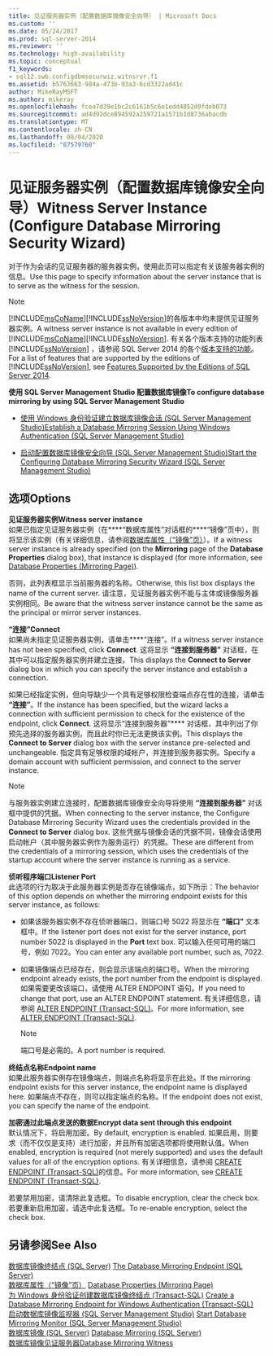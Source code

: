 ```yaml
---
title: 见证服务器实例（配置数据库镜像安全向导） | Microsoft Docs
ms.custom: ''
ms.date: 05/24/2017
ms.prod: sql-server-2014
ms.reviewer: ''
ms.technology: high-availability
ms.topic: conceptual
f1_keywords:
- sql12.swb.configdbmsecurwiz.witnsrvr.f1
ms.assetid: b5763663-984a-473b-93a3-6cd3322ad41c
author: MikeRayMSFT
ms.author: mikeray
ms.openlocfilehash: fcea7d39e1bc2c6161b5c6e1edd4852d9fdeb073
ms.sourcegitcommit: ad4d92dce894592a259721a1571b1d8736abacdb
ms.translationtype: MT
ms.contentlocale: zh-CN
ms.lasthandoff: 08/04/2020
ms.locfileid: "87579760"
---
```

# <a name="witness-server-instance-configure-database-mirroring-security-wizard"></a><span data-ttu-id="bebc4-102">见证服务器实例（配置数据库镜像安全向导）</span><span class="sxs-lookup"><span data-stu-id="bebc4-102">Witness Server Instance (Configure Database Mirroring Security Wizard)</span></span>
  <span data-ttu-id="bebc4-103">对于作为会话的见证服务器的服务器实例，使用此页可以指定有关该服务器实例的信息。</span><span class="sxs-lookup"><span data-stu-id="bebc4-103">Use this page to specify information about the server instance that is to serve as the witness for the session.</span></span>  
  
> [!NOTE]  
>  <span data-ttu-id="bebc4-104">[!INCLUDE[msCoName](../../includes/msconame-md.md)][!INCLUDE[ssNoVersion](../../includes/ssnoversion-md.md)]的各版本中均未提供见证服务器实例。</span><span class="sxs-lookup"><span data-stu-id="bebc4-104">A witness server instance is not available in every edition of [!INCLUDE[msCoName](../../includes/msconame-md.md)][!INCLUDE[ssNoVersion](../../includes/ssnoversion-md.md)].</span></span> <span data-ttu-id="bebc4-105">有关各个版本支持的功能列表 [!INCLUDE[ssNoVersion](../../includes/ssnoversion-md.md)] ，请参阅 SQL Server 2014 的各个[版本支持的功能](../../getting-started/features-supported-by-the-editions-of-sql-server-2014.md)。</span><span class="sxs-lookup"><span data-stu-id="bebc4-105">For a list of features that are supported by the editions of [!INCLUDE[ssNoVersion](../../includes/ssnoversion-md.md)], see [Features Supported by the Editions of SQL Server 2014](../../getting-started/features-supported-by-the-editions-of-sql-server-2014.md).</span></span>  
  
 <span data-ttu-id="bebc4-106">**使用 SQL Server Management Studio 配置数据库镜像**</span><span class="sxs-lookup"><span data-stu-id="bebc4-106">**To configure database mirroring by using SQL Server Management Studio**</span></span>  
  
-   [<span data-ttu-id="bebc4-107">使用 Windows 身份验证建立数据库镜像会话 (SQL Server Management Studio)</span><span class="sxs-lookup"><span data-stu-id="bebc4-107">Establish a Database Mirroring Session Using Windows Authentication &#40;SQL Server Management Studio&#41;</span></span>](establish-database-mirroring-session-windows-authentication.md)  
  
-   [<span data-ttu-id="bebc4-108">启动配置数据库镜像安全向导 (SQL Server Management Studio)</span><span class="sxs-lookup"><span data-stu-id="bebc4-108">Start the Configuring Database Mirroring Security Wizard &#40;SQL Server Management Studio&#41;</span></span>](start-the-configuring-database-mirroring-security-wizard.md)  
  
## <a name="options"></a><span data-ttu-id="bebc4-109">选项</span><span class="sxs-lookup"><span data-stu-id="bebc4-109">Options</span></span>  
 <span data-ttu-id="bebc4-110">**见证服务器实例**</span><span class="sxs-lookup"><span data-stu-id="bebc4-110">**Witness server instance**</span></span>  
 <span data-ttu-id="bebc4-111">如果已指定见证服务器实例（在\*\*\*\*“数据库属性”对话框的\*\*\*\*“镜像”页中），则将显示该实例（有关详细信息，请参阅[数据库属性（“镜像”页）](../../relational-databases/databases/database-properties-mirroring-page.md)）。</span><span class="sxs-lookup"><span data-stu-id="bebc4-111">If a witness server instance is already specified (on the **Mirroring** page of the **Database Properties** dialog box), that instance is displayed (for more information, see [Database Properties &#40;Mirroring Page&#41;](../../relational-databases/databases/database-properties-mirroring-page.md)).</span></span>  
  
 <span data-ttu-id="bebc4-112">否则，此列表框显示当前服务器的名称。</span><span class="sxs-lookup"><span data-stu-id="bebc4-112">Otherwise, this list box displays the name of the current server.</span></span> <span data-ttu-id="bebc4-113">请注意，见证服务器实例不能与主体或镜像服务器实例相同。</span><span class="sxs-lookup"><span data-stu-id="bebc4-113">Be aware that the witness server instance cannot be the same as the principal or mirror server instances.</span></span>  
  
 <span data-ttu-id="bebc4-114">**“连接”**</span><span class="sxs-lookup"><span data-stu-id="bebc4-114">**Connect**</span></span>  
 <span data-ttu-id="bebc4-115">如果尚未指定见证服务器实例，请单击\*\*\*\*“连接”。</span><span class="sxs-lookup"><span data-stu-id="bebc4-115">If a witness server instance has not been specified, click **Connect**.</span></span> <span data-ttu-id="bebc4-116">这将显示 **“连接到服务器”** 对话框，在其中可以指定服务器实例并建立连接。</span><span class="sxs-lookup"><span data-stu-id="bebc4-116">This displays the **Connect to Server** dialog box in which you can specify the server instance and establish a connection.</span></span>  
  
 <span data-ttu-id="bebc4-117">如果已经指定实例，但向导缺少一个具有足够权限检查端点存在性的连接，请单击 **“连接”**。</span><span class="sxs-lookup"><span data-stu-id="bebc4-117">If the instance has been specified, but the wizard lacks a connection with sufficient permission to check for the existence of the endpoint, click **Connect**.</span></span> <span data-ttu-id="bebc4-118">这将显示“连接到服务器”\*\*\*\* 对话框，其中列出了你预先选择的服务器实例，而且此时你已无法更换该实例。</span><span class="sxs-lookup"><span data-stu-id="bebc4-118">This displays the **Connect to Server** dialog box with the server instance pre-selected and unchangeable.</span></span> <span data-ttu-id="bebc4-119">指定具有足够权限的域帐户，并连接到服务器实例。</span><span class="sxs-lookup"><span data-stu-id="bebc4-119">Specify a domain account with sufficient permission, and connect to the server instance.</span></span>  
  
> [!NOTE]  
>  <span data-ttu-id="bebc4-120">与服务器实例建立连接时，配置数据库镜像安全向导将使用 **“连接到服务器”** 对话框中提供的凭据。</span><span class="sxs-lookup"><span data-stu-id="bebc4-120">When connecting to the server instance, the Configure Database Mirroring Security Wizard uses the credentials provided in the **Connect to Server** dialog box.</span></span> <span data-ttu-id="bebc4-121">这些凭据与镜像会话的凭据不同，镜像会话使用启动帐户（其中服务器实例作为服务运行）的凭据。</span><span class="sxs-lookup"><span data-stu-id="bebc4-121">These are different from the credentials of a mirroring session, which uses the credentials of the startup account where the server instance is running as a service.</span></span>  
  
 <span data-ttu-id="bebc4-122">**侦听程序端口**</span><span class="sxs-lookup"><span data-stu-id="bebc4-122">**Listener Port**</span></span>  
 <span data-ttu-id="bebc4-123">此选项的行为取决于此服务器实例是否存在镜像端点，如下所示：</span><span class="sxs-lookup"><span data-stu-id="bebc4-123">The behavior of this option depends on whether the mirroring endpoint exists for this server instance, as follows:</span></span>  
  
-   <span data-ttu-id="bebc4-124">如果该服务器实例不存在侦听器端口，则端口号 5022 将显示在 **“端口”** 文本框中。</span><span class="sxs-lookup"><span data-stu-id="bebc4-124">If the listener port does not exist for the server instance, port number 5022 is displayed in the **Port** text box.</span></span> <span data-ttu-id="bebc4-125">可以输入任何可用的端口号，例如 7022。</span><span class="sxs-lookup"><span data-stu-id="bebc4-125">You can enter any available port number, such as, 7022.</span></span>  
  
-   <span data-ttu-id="bebc4-126">如果镜像端点已经存在，则会显示该端点的端口号。</span><span class="sxs-lookup"><span data-stu-id="bebc4-126">When the mirroring endpoint already exists, the port number from the endpoint is displayed.</span></span> <span data-ttu-id="bebc4-127">如果需要更改该端口，请使用 ALTER ENDPOINT 语句。</span><span class="sxs-lookup"><span data-stu-id="bebc4-127">If you need to change that port, use an ALTER ENDPOINT statement.</span></span> <span data-ttu-id="bebc4-128">有关详细信息，请参阅 [ALTER ENDPOINT (Transact-SQL)](/sql/t-sql/statements/alter-endpoint-transact-sql)。</span><span class="sxs-lookup"><span data-stu-id="bebc4-128">For more information, see [ALTER ENDPOINT &#40;Transact-SQL&#41;](/sql/t-sql/statements/alter-endpoint-transact-sql).</span></span>  
  
    > [!NOTE]  
    >  <span data-ttu-id="bebc4-129">端口号是必需的。</span><span class="sxs-lookup"><span data-stu-id="bebc4-129">A port number is required.</span></span>  
  
 <span data-ttu-id="bebc4-130">**终结点名称**</span><span class="sxs-lookup"><span data-stu-id="bebc4-130">**Endpoint name**</span></span>  
 <span data-ttu-id="bebc4-131">如果此服务器实例存在镜像端点，则端点名称将显示在此处。</span><span class="sxs-lookup"><span data-stu-id="bebc4-131">If the mirroring endpoint exists for this server instance, the endpoint name is displayed here.</span></span> <span data-ttu-id="bebc4-132">如果端点不存在，则可以指定端点的名称。</span><span class="sxs-lookup"><span data-stu-id="bebc4-132">If the endpoint does not exist, you can specify the name of the endpoint.</span></span>  
  
 <span data-ttu-id="bebc4-133">**加密通过此端点发送的数据**</span><span class="sxs-lookup"><span data-stu-id="bebc4-133">**Encrypt data sent through this endpoint**</span></span>  
 <span data-ttu-id="bebc4-134">默认情况下，将启用加密。</span><span class="sxs-lookup"><span data-stu-id="bebc4-134">By default, encryption is enabled.</span></span> <span data-ttu-id="bebc4-135">如果启用，则要求（而不仅仅是支持）进行加密，并且所有加密选项都将使用默认值。</span><span class="sxs-lookup"><span data-stu-id="bebc4-135">When enabled, encryption is required (not merely supported) and uses the default values for all of the encryption options.</span></span> <span data-ttu-id="bebc4-136">有关详细信息，请参阅 [CREATE ENDPOINT (Transact-SQL)](/sql/t-sql/statements/create-endpoint-transact-sql)的信息。</span><span class="sxs-lookup"><span data-stu-id="bebc4-136">For more information, see [CREATE ENDPOINT &#40;Transact-SQL&#41;](/sql/t-sql/statements/create-endpoint-transact-sql).</span></span>  
  
 <span data-ttu-id="bebc4-137">若要禁用加密，请清除此复选框。</span><span class="sxs-lookup"><span data-stu-id="bebc4-137">To disable encryption, clear the check box.</span></span> <span data-ttu-id="bebc4-138">若要重新启用加密，请选中此复选框。</span><span class="sxs-lookup"><span data-stu-id="bebc4-138">To re-enable encryption, select the check box.</span></span>  
  
## <a name="see-also"></a><span data-ttu-id="bebc4-139">另请参阅</span><span class="sxs-lookup"><span data-stu-id="bebc4-139">See Also</span></span>  
 <span data-ttu-id="bebc4-140">[数据库镜像终结点 (SQL Server)](the-database-mirroring-endpoint-sql-server.md) </span><span class="sxs-lookup"><span data-stu-id="bebc4-140">[The Database Mirroring Endpoint &#40;SQL Server&#41;](the-database-mirroring-endpoint-sql-server.md) </span></span>  
 <span data-ttu-id="bebc4-141">[数据库属性（“镜像”页）](../../relational-databases/databases/database-properties-mirroring-page.md) </span><span class="sxs-lookup"><span data-stu-id="bebc4-141">[Database Properties &#40;Mirroring Page&#41;](../../relational-databases/databases/database-properties-mirroring-page.md) </span></span>  
 <span data-ttu-id="bebc4-142">[为 Windows 身份验证创建数据库镜像终结点 (Transact-SQL)](create-a-database-mirroring-endpoint-for-windows-authentication-transact-sql.md) </span><span class="sxs-lookup"><span data-stu-id="bebc4-142">[Create a Database Mirroring Endpoint for Windows Authentication &#40;Transact-SQL&#41;](create-a-database-mirroring-endpoint-for-windows-authentication-transact-sql.md) </span></span>  
 <span data-ttu-id="bebc4-143">[启动数据库镜像监视器 (SQL Server Management Studio)](../database-mirroring/start-database-mirroring-monitor-sql-server-management-studio.md) </span><span class="sxs-lookup"><span data-stu-id="bebc4-143">[Start Database Mirroring Monitor &#40;SQL Server Management Studio&#41;](../database-mirroring/start-database-mirroring-monitor-sql-server-management-studio.md) </span></span>  
 <span data-ttu-id="bebc4-144">[数据库镜像 (SQL Server)](database-mirroring-sql-server.md) </span><span class="sxs-lookup"><span data-stu-id="bebc4-144">[Database Mirroring &#40;SQL Server&#41;](database-mirroring-sql-server.md) </span></span>  
 [<span data-ttu-id="bebc4-145">数据库镜像见证服务器</span><span class="sxs-lookup"><span data-stu-id="bebc4-145">Database Mirroring Witness</span></span>](database-mirroring-witness.md)  
  
  
